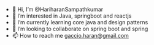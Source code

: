 - 👋 Hi, I’m @HariharanSampathkumar
- 👀 I’m interested in Java, springboot and reactjs
- 🌱 I’m currently learning core java and design patterns
- 💞️ I’m looking to collaborate on spring boot and spring
- 📫 How to reach me gaccio.haran@gmail.com

<!---
HariharanSampathkumar/HariharanSampathkumar is a ✨ special ✨ repository because its `README.md` (this file) appears on your GitHub profile.
You can click the Preview link to take a look at your changes.
--->
